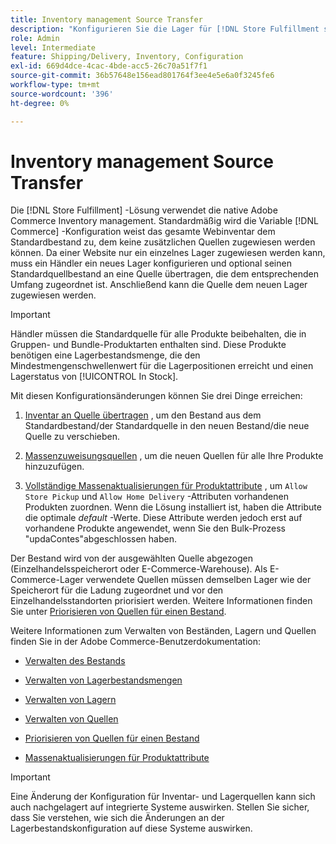 ```yaml
---
title: Inventory management Source Transfer
description: "Konfigurieren Sie die Lager für [!DNL Store Fulfillment solution] mit Adobe Commerce Inventory management. Richten Sie ein neues Lager ein und übertragen Sie das Inventar aus dem Standardbestand, damit Sie es Quellen zuweisen können, die so konfiguriert sind, dass die für die Store-Fulfillment-Lösung erforderlichen Speicherabnahmefunktionen aktiviert werden."
role: Admin
level: Intermediate
feature: Shipping/Delivery, Inventory, Configuration
exl-id: 669d4dce-4cac-4bde-acc5-26c70a51f7f1
source-git-commit: 36b57648e156ead801764f3ee4e5e6a0f3245fe6
workflow-type: tm+mt
source-wordcount: '396'
ht-degree: 0%

---
```



# Inventory management Source Transfer

Die [!DNL Store Fulfillment] -Lösung verwendet die native Adobe Commerce Inventory management. Standardmäßig wird die Variable [!DNL Commerce] -Konfiguration weist das gesamte Webinventar dem Standardbestand zu, dem keine zusätzlichen Quellen zugewiesen werden können. Da einer Website nur ein einzelnes Lager zugewiesen werden kann, muss ein Händler ein neues Lager konfigurieren und optional seinen Standardquellbestand an eine Quelle übertragen, die dem entsprechenden Umfang zugeordnet ist. Anschließend kann die Quelle dem neuen Lager zugewiesen werden.

>[!IMPORTANT]
>
>Händler müssen die Standardquelle für alle Produkte beibehalten, die in Gruppen- und Bundle-Produktarten enthalten sind. Diese Produkte benötigen eine Lagerbestandsmenge, die den Mindestmengenschwellenwert für die Lagerpositionen erreicht und einen Lagerstatus von [!UICONTROL In Stock].

Mit diesen Konfigurationsänderungen können Sie drei Dinge erreichen:

1. [Inventar an Quelle übertragen](https://docs.magento.com/user-guide/catalog/inventory-bulk-transfer-inventory.html) , um den Bestand aus dem Standardbestand/der Standardquelle in den neuen Bestand/die neue Quelle zu verschieben.

1. [Massenzuweisungsquellen](https://docs.magento.com/user-guide/catalog/inventory-bulk-assign-sources.html) , um die neuen Quellen für alle Ihre Produkte hinzuzufügen.

1. [Vollständige Massenaktualisierungen für Produktattribute](https://docs.magento.com/user-guide/stores/bulk-product-attribute-update.html) , um `Allow Store Pickup` und `Allow Home Delivery` -Attributen vorhandenen Produkten zuordnen. Wenn die Lösung installiert ist, haben die Attribute die optimale *default* -Werte. Diese Attribute werden jedoch erst auf vorhandene Produkte angewendet, wenn Sie den Bulk-Prozess &quot;updaContes&quot;abgeschlossen haben.

Der Bestand wird von der ausgewählten Quelle abgezogen (Einzelhandelsspeicherort oder E-Commerce-Warehouse). Als E-Commerce-Lager verwendete Quellen müssen demselben Lager wie der Speicherort für die Ladung zugeordnet und vor den Einzelhandelsstandorten priorisiert werden. Weitere Informationen finden Sie unter [Priorisieren von Quellen für einen Bestand](https://docs.magento.com/user-guide/catalog/inventory-stock-priority.html).

Weitere Informationen zum Verwalten von Beständen, Lagern und Quellen finden Sie in der Adobe Commerce-Benutzerdokumentation:

- [Verwalten des Bestands](https://docs.magento.com/user-guide/catalog/inventory-management.html)

- [Verwalten von Lagerbestandsmengen](https://docs.magento.com/user-guide/catalog/inventory-manage-inventory-quantities.html)

- [Verwalten von Lagern](https://docs.magento.com/user-guide/catalog/inventory-stock.html)

- [Verwalten von Quellen](https://docs.magento.com/user-guide/catalog/inventory-sources.html)

- [Priorisieren von Quellen für einen Bestand](https://docs.magento.com/user-guide/catalog/inventory-stock-priority.html)

- [Massenaktualisierungen für Produktattribute](https://docs.magento.com/user-guide/stores/bulk-product-attribute-update.html)


>[!IMPORTANT]
>
>Eine Änderung der Konfiguration für Inventar- und Lagerquellen kann sich auch nachgelagert auf integrierte Systeme auswirken. Stellen Sie sicher, dass Sie verstehen, wie sich die Änderungen an der Lagerbestandskonfiguration auf diese Systeme auswirken.

